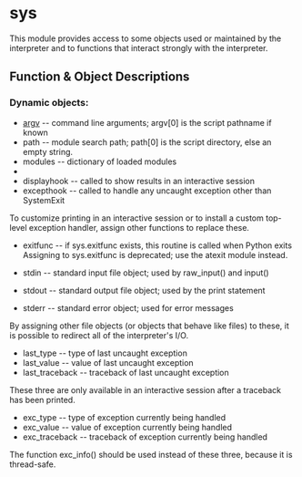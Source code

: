 # sys 

This module provides access to some objects used or maintained by the interpreter and to functions that interact strongly with the interpreter.

## Function & Object Descriptions

### Dynamic objects:

 * [argv](sys/demo-sys.py) -- command line arguments; argv[0] is the script pathname if known
 * path -- module search path; path[0] is the script directory, else an empty string.
 * modules -- dictionary of loaded modules
 *
 * displayhook -- called to show results in an interactive session
 * excepthook -- called to handle any uncaught exception other than SystemExit

To customize printing in an interactive session or to install a custom top-level exception handler, assign other functions to replace these.

* exitfunc -- if sys.exitfunc exists, this routine is called when Python exits
      Assigning to sys.exitfunc is deprecated; use the atexit module instead.

* stdin -- standard input file object; used by raw_input() and input()
* stdout -- standard output file object; used by the print statement
* stderr -- standard error object; used for error messages

By assigning other file objects (or objects that behave like files) to these, it is possible to redirect all of the interpreter's I/O.

 * last_type -- type of last uncaught exception
 * last_value -- value of last uncaught exception
 * last_traceback -- traceback of last uncaught exception

These three are only available in an interactive session after a traceback has been printed.

 * exc_type -- type of exception currently being handled
 * exc_value -- value of exception currently being handled
 * exc_traceback -- traceback of exception currently being handled

The function exc_info() should be used instead of these three, because it is thread-safe.
